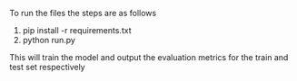 To run the files the steps are as follows 

1. pip install -r requirements.txt 
2. python run.py 

This will train the model and output the evaluation metrics for the train and test
set respectively

